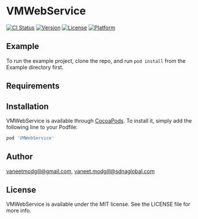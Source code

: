 # VMWebService

[![CI Status](https://img.shields.io/travis/vaneetmodgill@gmail.com/VMWebService.svg?style=flat)](https://travis-ci.org/vaneetmodgill@gmail.com/VMWebService)
[![Version](https://img.shields.io/cocoapods/v/VMWebService.svg?style=flat)](https://cocoapods.org/pods/VMWebService)
[![License](https://img.shields.io/cocoapods/l/VMWebService.svg?style=flat)](https://cocoapods.org/pods/VMWebService)
[![Platform](https://img.shields.io/cocoapods/p/VMWebService.svg?style=flat)](https://cocoapods.org/pods/VMWebService)

## Example

To run the example project, clone the repo, and run `pod install` from the Example directory first.

## Requirements

## Installation

VMWebService is available through [CocoaPods](https://cocoapods.org). To install
it, simply add the following line to your Podfile:

```ruby
pod 'VMWebService'
```

## Author

vaneetmodgill@gmail.com, vaneet.modgill@sdnaglobal.com

## License

VMWebService is available under the MIT license. See the LICENSE file for more info.
